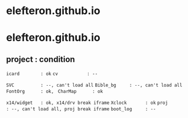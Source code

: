 # elefteron.github.io
# elefteron.github.io
project      : condition
-----------------------------------------------------
``icard        : ok``
```cv           : --```

`SVC          : --, can't load all`
`Bible_bg     : --, can't load all`
`FontOrg      : ok, `
`CharMap      : ok`

`x14/widget   : ok, x14/drv break iframe`
`Xclock       : ok`
`proj         : --, can't load all, proj break iframe`
`boot_log     : --`